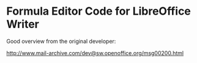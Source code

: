 # Formula Editor Code for LibreOffice Writer

Good overview from the original developer:

<http://www.mail-archive.com/dev@sw.openoffice.org/msg00200.html>
